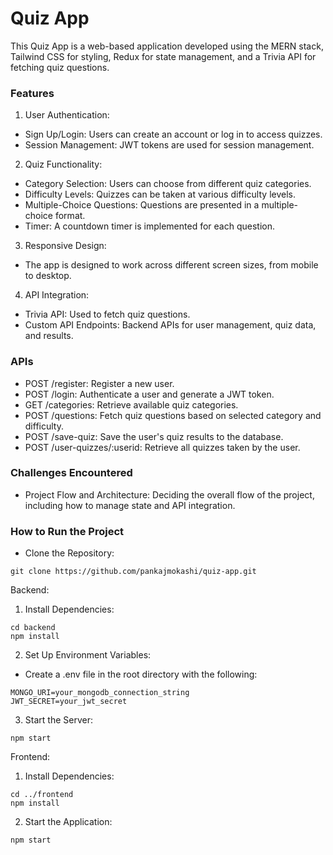 # Quiz App
This Quiz App is a web-based application developed using the MERN stack, Tailwind CSS for styling, Redux for state management, and a Trivia API for fetching quiz questions.

### Features
1. User Authentication:
- Sign Up/Login: Users can create an account or log in to access quizzes.
- Session Management: JWT tokens are used for session management.
2. Quiz Functionality:
- Category Selection: Users can choose from different quiz categories.
- Difficulty Levels: Quizzes can be taken at various difficulty levels.
- Multiple-Choice Questions: Questions are presented in a multiple-choice format.
- Timer: A countdown timer is implemented for each question.
3. Responsive Design:
- The app is designed to work across different screen sizes, from mobile to desktop.
4. API Integration:
- Trivia API: Used to fetch quiz questions.
- Custom API Endpoints: Backend APIs for user management, quiz data, and results.

### APIs
- POST /register: Register a new user.
- POST /login: Authenticate a user and generate a JWT token.
- GET /categories: Retrieve available quiz categories.
- POST /questions: Fetch quiz questions based on selected category and difficulty.
- POST /save-quiz: Save the user's quiz results to the database.
- POST /user-quizzes/:userid: Retrieve all quizzes taken by the user.

### Challenges Encountered
- Project Flow and Architecture: Deciding the overall flow of the project, including how to manage state and API integration.

### How to Run the Project
- Clone the Repository:
```
git clone https://github.com/pankajmokashi/quiz-app.git
```
Backend:
1. Install Dependencies:
```
cd backend
npm install
```
2. Set Up Environment Variables:
- Create a .env file in the root directory with the following:
```
MONGO_URI=your_mongodb_connection_string
JWT_SECRET=your_jwt_secret
```
3. Start the Server:
```
npm start
```

Frontend:
1. Install Dependencies:
```
cd ../frontend
npm install
```
2. Start the Application:
```
npm start
```
